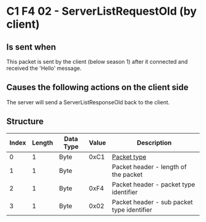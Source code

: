 # C1 F4 02 - ServerListRequestOld (by client)

## Is sent when

This packet is sent by the client (below season 1) after it connected and received the 'Hello' message.

## Causes the following actions on the client side

The server will send a ServerListResponseOld back to the client.

## Structure

| Index | Length | Data Type | Value | Description |
|-------|--------|-----------|-------|-------------|
| 0 | 1 |   Byte   | 0xC1  | [Packet type](PacketTypes.md) |
| 1 | 1 |    Byte   |      | Packet header - length of the packet |
| 2 | 1 |    Byte   | 0xF4  | Packet header - packet type identifier |
| 3 | 1 |    Byte   | 0x02  | Packet header - sub packet type identifier |